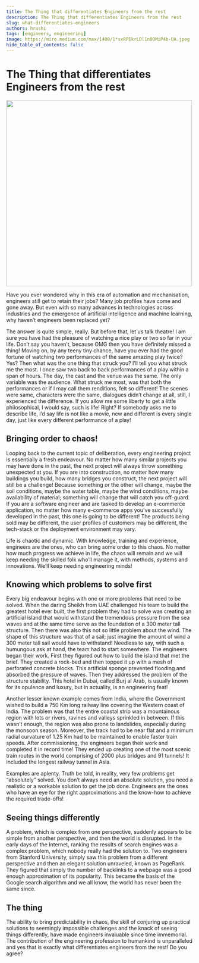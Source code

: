 ```yaml
---
title: The Thing that differentiates Engineers from the rest
description: The Thing that differentiates Engineers from the rest
slug: what-differentiates-engineers
authors: hrushi
tags: [engineers, engineering]
image: https://miro.medium.com/max/1400/1*sxRPEkrLDl1n0OMiP4b-UA.jpeg
hide_table_of_contents: false
---
```


# The Thing that differentiates Engineers from the rest

<img src="https://miro.medium.com/max/1400/1*sxRPEkrLDl1n0OMiP4b-UA.jpeg" height="500" width="500" /> 

Have you ever wondered why in this era of automation and mechanisation, engineers still get to retain their jobs? Many job profiles have come and gone away. But even with so many advances in technologies across industries and the emergence of artificial intelligence and machine learning, why haven’t engineers been replaced yet?

The answer is quite simple, really. But before that, let us talk theatre! I am sure you have had the pleasure of watching a nice play or two so far in your life. Don’t say you haven’t, because OMG then you have definitely missed a thing! Moving on, by any teeny tiny chance, have you ever had the good fortune of watching two performances of the same amazing play twice? Yes? Then what was the one thing that struck you? I’ll tell you what struck me the most. I once saw two back to back performances of a play within a span of hours. The day, the cast and the venue was the same. The only variable was the audience. What struck me most, was that both the performances or if I may call them renditions, felt so different! The scenes were same, characters were the same, dialogues didn’t change at all, still, I experienced the difference. If you allow me some liberty to get a little philosophical, I would say, such is life! Right? If somebody asks me to describe life, I’d say life is not like a movie, new and different is every single day, just like every different performance of a play!

## Bringing order to chaos!

Looping back to the current topic of deliberation, every engineering project is essentially a fresh endeavour. No matter how many similar projects you may have done in the past, the next project will always throw something unexpected at you. If you are into construction, no matter how many buildings you build, how many bridges you construct, the next project will still be a challenge! Because something or the other will change, maybe the soil conditions, maybe the water table, maybe the wind conditions, maybe availability of material; something will change that will catch you off-guard. If you are a software engineer and are tasked to develop an e-commerce application, no matter how many e-commerce apps you’ve successfully developed in the past, this one is going to be different! The products being sold may be different, the user profiles of customers may be different, the tech-stack or the deployment environment may vary.

Life is chaotic and dynamic. With knowledge, training and experience, engineers are the ones, who can bring some order to this chaos. No matter how much progress we achieve in life, the chaos will remain and we will keep needing the skilled folk who’ll manage it, with methods, systems and innovations. We’ll keep needing engineering minds!

## Knowing which problems to solve first

Every big endeavour begins with one or more problems that need to be solved. When the daring Sheikh from UAE challenged his team to build the greatest hotel ever built, the first problem they had to solve was creating an artificial island that would withstand the tremendous pressure from the sea waves and at the same time serve as the foundation of a 300 meter tall structure. Then there was also this not so little problem about the wind. The shape of this structure was that of a sail; just imagine the amount of wind a 300 meter tall sail would have to withstand! Needless to say, with such a humungous ask at hand, the team had to start somewhere. The engineers began their work. First they figured out how to build the island that met the brief. They created a rock-bed and then topped it up with a mesh of perforated concrete blocks. This artificial sponge prevented flooding and absorbed the pressure of waves. Then they addressed the problem of the structure stability. This hotel in Dubai, called Burj al Arab, is usually known for its opulence and luxury, but in actuality, is an engineering feat!

Another lesser known example comes from India, where the Government wished to build a 750 Km long railway line covering the Western coast of India. The problem was that the entire coastal strip was a mountainous region with lots or rivers, ravines and valleys sprinkled in between. If this wasn’t enough, the region was also prone to landslides, especially during the monsoon season. Moreover, the track had to be near flat and a minimum radial curvature of 1.25 Km had to be maintained to enable faster train speeds. After commissioning, the engineers began their work and completed it in record time! They ended up creating one of the most scenic train routes in the world comprising of 2000 plus bridges and 91 tunnels! It included the longest railway tunnel in Asia.

Examples are aplenty. Truth be told, in reality, very few problems get “absolutely” solved. You don’t always need an absolute solution, you need a realistic or a workable solution to get the job done. Engineers are the ones who have an eye for the right approximations and the know-how to achieve the required trade-offs!

## Seeing things differently

A problem, which is complex from one perspective, suddenly appears to be simple from another perspective, and then the world is disrupted. In the early days of the Internet, ranking the results of search engines was a complex problem, which nobody really had the solution to. Two engineers from Stanford University, simply saw this problem from a different perspective and then an elegant solution unraveled, known as PageRank. They figured that simply the number of backlinks to a webpage was a good enough approximation of its popularity. This became the basis of the Google search algorithm and we all know, the world has never been the same since.

## The thing

The ability to bring predictability in chaos, the skill of conjuring up practical solutions to seemingly impossible challenges and the knack of seeing things differently, have made engineers invaluable since time immemorial. The contribution of the engineering profession to humankind is unparalleled and yes that is exactly what differentiates engineers from the rest! Do you agree?


